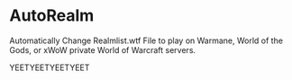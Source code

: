 # AutoRealm
Automatically Change Realmlist.wtf File to play on Warmane, World of the Gods, or xWoW private World of Warcraft servers.


YEETYEETYEETYEET
